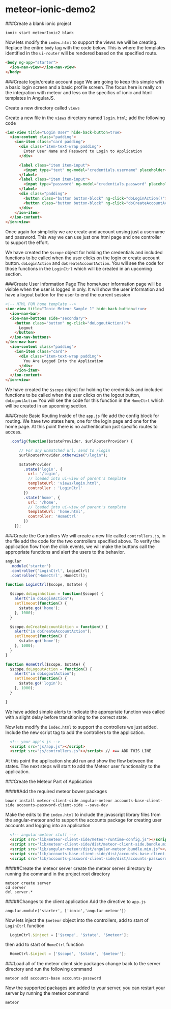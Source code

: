 # meteor-ionic-demo2

###Create a blank ionic project
```Console
ionic start meteorIonic2 blank
```

Now lets modify the `index.html` to support the views we will be creating. Replace the entire `body` tag with the code below. This is where the templates identified in the `ui-router` will be rendered based on the specified route.
```HTML
<body ng-app="starter">
  <ion-nav-view></ion-nav-view>
</body>
```
###Create login/create account page
We are going to keep this simple with a basic login screen and a basic profile screen. The focus here is really on the integration with meteor and less on the specifics of ionic and html templates in AngularJS.

Create a new directory called `views`

Create a new file in the `views` directory named `login.html`; add the following code
```HTML
<ion-view title="Login User" hide-back-button=true>
  <ion-content class="padding">
    <ion-item class="card padding">
      <div class="item-text-wrap padding">
        Enter User Name and Password to Login to Application
      </div>

      <label class="item item-input">
        <input type="text" ng-model="credentials.username" placeholder="UserName" />
      </label>
      <label class="item item-input">
        <input type="password" ng-model="credentials.password" placeholder="Password" />
      </label>
      <div class="padding">
        <button class="button button-block" ng-click="doLoginAction()">Login</button>
        <button class="button button-block" ng-click="doCreateAccountAction()">Create Account</button>
      </div>
    </ion-item>
  </ion-content>
</ion-view>
```
Once again for simplicity we are create and account unsing just a username and password. This way we can use just one html page and one controller to support the effort.

We have created the `$scope` object for holding the credentials and included functions to be called when the user clicks on the login or create account button. `doLoginAction` and `doCreateAccountAction`. You will see the code for those functions in the `LoginCtrl` which will be created in an upcoming section.

###Create User Information Page
The home/user information page will be visible when the user is logged in only. It will show the user information and have a logout button for the user to end the current session

```Html
<!-- HTML FOR home template -->
<ion-view title="Ionic Meteor Sample 1" hide-back-button=true>
  <ion-nav-bar>
  <ion-nav-buttons side="secondary">
    <button class="button" ng-click="doLogoutAction()">
      Logout
    </button>
  </ion-nav-buttons>
</ion-nav-bar>
  <ion-content class="padding">
    <ion-item class="card">
      <div class="item-text-wrap padding">
        You Are Logged Into the Application
      </div>
    </ion-item>
  </ion-content>
</ion-view>
```
We have created the `$scope` object for holding the credentials and included functions to be called when the user clicks on the logout button, `doLogoutAction`.You will see the code for this function in the `HomeCtrl` which will be created in an upcoming section.

###Create Basic Routing
Inside of the `app.js` file add the config block for routing. We have two states here, one for the login page and one for the home page. At this point there is no authentication just specific routes to access.
```Javascript
  .config(function($stateProvider, $urlRouterProvider) {

      // For any unmatched url, send to /login
      $urlRouterProvider.otherwise("/login");

      $stateProvider
        .state('login', {
          url: '/login',
          // loaded into ui-view of parent's template
          templateUrl: 'views/login.html',
          controller : 'LoginCtrl'
        })
        .state('home', {
          url: '/home',
          // loaded into ui-view of parent's template
          templateUrl: 'home.html',
          controller: 'HomeCtrl'
        })
    });
```
###Create the Controllers
We will create a new file called `controllers.js`, in the file add the code for the two controllers specified above. To verify the application flow from the click events, we will make the buttons call the appropriate functions and alert the users to the behavior.
```Javascript
angular
  .module('starter')
  .controller('LoginCtrl', LoginCtrl)
  .controller('HomeCtrl', HomeCtrl);

function LoginCtrl($scope, $state) {

  $scope.doLoginAction = function($scope) {
    alert("in doLoginAction");
    setTimeout(function() {
      $state.go('home');
    }, 1000);
  }

  $scope.doCreateAccountAction = function() {
    alert("in doCreateAccountAction");
    setTimeout(function() {
      $state.go('home');
    }, 1000);
  }
}

function HomeCtrl($scope, $state) {
  $scope.doLogoutAction = function() {
    alert("in doLogoutAction");
    setTimeout(function() {
      $state.go('login');
    }, 1000);
  }

}
```
We have added simple alerts to indicate the appropriate function was called with a slight delay before transitioning to the correct state.

Now lets modify the `index.html` to support the controllers we just added. Include the new script tag to add the controllers to the application.
```HTML
  <!-- your app's js -->
  <script src="js/app.js"></script>
  <script src="js/controllers.js"></script> // <== ADD THIS LINE
```
At this point the application should run and show the flow between the states. The next steps will start to add the Meteor user functionality to the application.

###Create the Meteor Part of Application

#####Add the required meteor bower packages

```Console
bower install meteor-client-side angular-meteor accounts-base-client-side accounts-password-client-side --save-dev
```
Make the edits to the `index.html` to include the javascript library files from the angular-meteor and to support the accounts package for creating user accounts and logging into an application
```HTML
  <!-- angular-meteor stuff -->
  <script src="lib/meteor-client-side/meteor-runtime-config.js"></script>
  <script src="lib/meteor-client-side/dist/meteor-client-side.bundle.min.js"></script>
  <script src="lib/angular-meteor/dist/angular-meteor.bundle.min.js"></script>
  <script src="lib/accounts-base-client-side/dist/accounts-base-client-side.bundle.js"></script>
  <script src="lib/accounts-password-client-side/dist/accounts-password-client-side.bundle.min.js"></script>
```
#####Create the meteor server
create the meteor server directory by running the command in the project root directory
```Console
meteor create server
cd server
del server.*
```
#####Changes to the client application
Add the directive to `app.js`
```
angular.module('starter', ['ionic','angular-meteor'])
```
Now lets inject the `$meteor` object into the controllers, add to start of `LoginCtrl` function
```Javascript
  LoginCtrl.$inject = ['$scope', '$state', '$meteor'];
```
then add to start of `HomeCtrl` function
```Javascript
  HomeCtrl.$inject = ['$scope', '$state', '$meteor'];
```
###Load all of the meteor client side packages
change back to the server directory and run the following command
```Console
meteor add accounts-base accounts-password
```
Now the supported packages are added to your server, you can restart your server by running the meteor command
```Console
meteor
```
